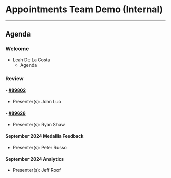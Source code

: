 # Appointments Team Demo (Internal) 

---

## Agenda

### Welcome

- Leah De La Costa
  - Agenda

### Review 

####   - [#89802](https://github.com/department-of-veterans-affairs/va.gov-team/issues/89802) 
  - Presenter(s): John Luo

####  - [#89626](https://github.com/department-of-veterans-affairs/va.gov-team/issues/89626) 
  - Presenter(s): Ryan Shaw 

#### September 2024 Medallia Feedback 
  - Presenter(s): Peter Russo

#### September 2024 Analytics
  - Presenter(s): Jeff Roof

